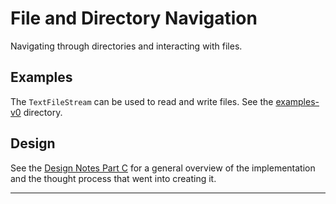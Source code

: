 File and Directory Navigation
=============================
Navigating through directories and interacting with files.

Examples
--------
The `TextFileStream` can be used to read and write files. See the
[examples-v0](../../../examples-v0) directory.

Design
------
See the [Design Notes Part C](../../../DesignNotes-C.md) for a general
overview of the implementation and the thought process that went into
creating it.

-----------------------------------
